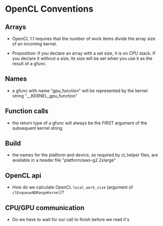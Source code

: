 # OpenCL Conventions
## Arrays

- OpenCL 1.1 requires that the number of work items divide the array
  size of an incoming kernel.

- Proposition: if you declare an array with a set size, it is on CPU
  stack. If you declare it without a size, its size will be set when
  you use it as the result of a gfunc.

## Names

- a gfunc with name "gpu_function" will be represented by the kernel
  string "__KERNEL_gpu_function"

## Function calls

- the return type of a gfunc will always be the FIRST argument of the subsequent kernel string

## Build 

- the names for the platform and device, as required by cl_helper
  files, are available in a header file "platform/aws-g2.2xlarge"

## OpenCL api

- How do we calculate OpenCL `local_work_size` (argument of `clEnqueueNDRangeKernel`)?

## CPU/GPU communication

- Do we have to wait for our call to finish before we read it's
